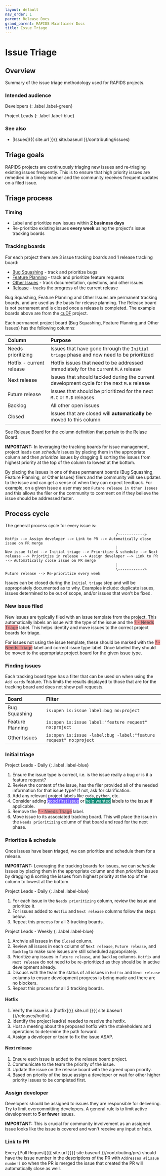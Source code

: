 ```yaml
---
layout: default
nav_order: 1
parent: Release Docs
grand_parent: RAPIDS Maintainer Docs
title: Issue Triage
---
```


# Issue Triage

## Overview

Summary of the issue triage methodology used for RAPIDS projects.

### Intended audience

Developers
{: .label .label-green}

Project Leads
{: .label .label-blue}

### See also

- [Issues]({{ site.url }}{{ site.baseurl }}/contributing/issues)

## Triage goals

RAPIDS projects are continuously triaging new issues and re-triaging existing issues frequently. This is to ensure that high priority issues are remedied in a timely manner and the community receives frequent updates on a filed issue.

## Triage process

### Timing 

- Label and prioritize new issues within **2 business days**
- Re-prioritize existing issues **every week** using the project's issue tracking boards

### Tracking boards

For each project there are 3 issue tracking boards and 1 release tracking board:

- [Bug Squashing](https://github.com/rapidsai/cudf/projects/1) - track and prioritize bugs
- [Feature Planning](https://github.com/rapidsai/cudf/projects/9) - track and prioritize feature requests
- [Other Issues](https://github.com/rapidsai/cudf/projects/10) - track documentation, questions, and other issues
- [Release](https://github.com/rapidsai/cudf/projects/14) - tracks the progress of the current release

Bug Squashing, Feature Planning and Other Issues are permanent tracking boards, and are used as the basis for release planning. The Release board is not pernament and is closed once a release is completed.  The example boards above are from the [cuDF](https://github.com/rapidsai/cudf) project.

Each permanent project board (Bug Squashing, Feature Planning,and Other Issues) has the following columns:

| Column | Purpose |
|:-------|:--------|
| Needs prioritizing | Issues that have gone through the `Initial triage` phase and now need to be prioritized |
| Hotfix - current release | Hotfix issues that need to be addressed immediately for the current `M.A` release |
| Next release | Issues that should tackled during the current development cycle for the next `M.B` release |
| Future release | Issues that should be prioritized for the next `M.C` or `M.D` releases |
| Backlog | All other open issues |
| Closed | Issues that are closed will **automatically** be moved to this column |

See [Release Board](https://docs.rapids.ai/releases/planning/) for the column definition that pertain to the Relase Board.

**IMPORTANT:** 
In leveraging the tracking boards for issue management, project leads can _schedule_ issues by placing them in the appropriate column and then _prioritize_ issues by dragging & sorting the issues from highest priority at the top of the column to lowest at the bottom.

By placing the issues in one of these permanent boards (Bug Squashing, Feature Planning, or Other Issues) filers and the community will see updates to the issue and can get a sense of when they can expect feedback. For example, on a given issue a user may see `Future release in Other Issues` and this allows the filer or the community to comment on if they believe the issue should be addressed faster.

## Process cycle

The general process cycle for every issue is:

```
                                                  /------------> Hotfix --> Assign developer --> Link to PR --> Automatically close issue on PR merge
                                                  |
New issue filed --> Initial triage --> Prioritize & schedule --> Next release --> Prioritize in release --> Assign developer --> Link to PR --> Automatically close issue on PR merge
                                                  |
                                                  \------------> Future release --> Re-prioritize every week
```

Issues can be closed during the `Initial triage` step and will be appropriately documented as to why. Examples include: duplicate issues, issues determined to be out of scope, and/or issues that won't be fixed.

### New issue filed

New issues are typically filed with an issue template from the project. This automatically labels an issue with the type of the issue and the <span class="label" style="background: #e99695; color: #44434d; text-transform: none">? - Needs Triage</span> label. This helps identify and move issues to the correct project boards for triage.

For issues not using the issue template, these should be marked with the <span class="label" style="background: #e99695; color: #44434d; text-transform: none">? - Needs Triage</span> label and correct issue type label. Once labeled they should be moved to the appropriate project board for the given issue type.

### Finding issues

Each tracking board type has a filter that can be used on when using the `Add cards` feature. This limits the results displayed to those that are for the tracking board and does not show pull requests.

| Board | Filter |
|:------|:-------|
| Bug Squashing | `is:open is:issue label:bug no:project` |
| Feature Planning | `is:open is:issue label:"feature request" no:project` |
| Other Issues | `is:open is:issue -label:bug -label:"feature request" no:project` |

### Initial triage

Project Leads - Daily
{: .label .label-blue}

1. Ensure the issue type is correct, i.e. is the issue really a bug or is it a feature request?
2. Review the content of the issue, has the filer provided all of the needed information for that issue type? If not, ask for clarification.
3. Add any relevant project labels like `cuda`, `python`, etc.
4. Consider adding <span class="label" style="background: #7057ff; color: #ffffff; text-transform: none">good first issue</span> or <span class="label" style="background: #008672; color: #ffffff; text-transform: none">help wanted</span> labels to the issue if applicable.
4. Remove the <span class="label" style="background: #e99695; color: #44434d; text-transform: none">? - Needs Triage</span> label.
5. Move issue to its associated tracking board. This will place the issue in the `Needs prioritizing` column of that board and read for the next phase.

### Prioritize & schedule

Once issues have been triaged, we can prioritize and schedule them for a release. 

**IMPORTANT:** Leveraging the tracking boards for issues, we can _schedule_ issues by placing them in the appropriate column and then _prioritize_ issues by dragging & sorting the issues from highest priority at the top of the column to lowest at the bottom.

Project Leads - Daily
{: .label .label-blue}

1. For each issue in the `Needs prioritizing` column, review the issue and prioritize it.
2. For issues added to `Hotfix` and  `Next release` columns follow the steps below.
3. Repeat this process for all 3 tracking boards.

Project Leads - Weekly
{: .label .label-blue}

1. Archvie all issues in the `Closed` column.
2. Review all issues in each column of `Next release`, `Future release`, and `Backlog` to make sure issues are still scheduled appropriately.
3. Prioritize any issues in `Future release`, and `Backlog` columns. `Hotfix` and `Next release` do not need to be re-prioritized as they should be in active development already.
4. Discuss with the team the status of all issues in `Hotfix` and `Next release` columns to ensure development progress is being made and there are no blockers.
5. Repeat this process for all 3 tracking boards.

#### Hotfix

1. Verify the issue is a [hotfix]({{ site.url }}{{ site.baseurl }}/releases/hotfix).
2. Identify the project lead(s) needed to resolve the hotfix.
3. Host a meeting about the proposed hotfix with the stakeholders and operations to determine the path forward.
4. Assign a developer or team to fix the issue ASAP.

#### Next release

1. Ensure each issue is added to the release board project.
2. Communicate to the team the priority of the issue.
3. Update the issue on the release board with the agreed upon priority.
4. Based on priority of the issue assign a developer or wait for other higher priority issues to be completed first.

### Assign developer

Developers should be assigned to issues they are responsible for delivering.  Try to limit overcommitting developers. A general rule is to limit active development to **5 or fewer** issues.

**IMPORTANT:** This is crucial for community involvement as an assigned issue looks like the issue is covered and won't receive any input or help.

### Link to PR

Every [Pull Request]({{ site.url }}{{ site.baseurl }}/contributing/prs) should have the issue number in the descriptions of the PR with `Addresses #[issue number]` so when the PR is merged the issue that created the PR will automatically close as well.
